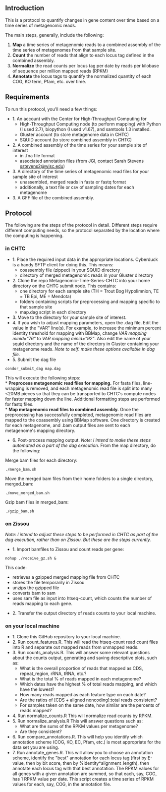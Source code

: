 ## Introduction

This is a protocol to quantify changes in gene content over time based on a time series of metagenomic reads. 

The main steps, generally, include the following: 

1. **Map** a time series of metagenomic reads to a combined assembly of the time series of metagenomes from that sample site.  
2. **Count** the number of reads that align to each locus tag defined in the combined assembly.  
3. **Normalize** the read counts per locus tag per date by reads per kilobase of sequence per million mapped reads (RPKM)
4. **Annotate** the locus tags to quantify the normalized quantity of each COG, KO term, Pfam, etc. over time.

## Requirements

To run this protocol, you'll need a few things:  

* 1\. An account with the Center for High-Throughput Computing for 
    *  High-Throughput Computing node (to perform mapping) with Python (I used 2.7), biopython (I used v1.67), and samtools 1.3 installed. 
    *  Gluster account (to store metagenome data in CHTC)
    *  SQUID account (to store combined assembly in CHTC)
* 2\. A combined assembly of the time series for your sample site of interest 
    *  in .fna file format  
    *  associated annotation files (from JGI, contact Sarah Stevens sstevens2@wisc.edu) 
* 3\. A directory of the time series of metagenomic read files for your sample site of interest 
    *  unassembled, merged reads in fasta or fastq format
    *  additionally, a text file or csv of sampling dates for each metagenome
* 3\. A GFF file of the combined assembly.

## Protocol

The following are the steps of the protocol in detail. Different steps require different computing needs, so the protocol separated by the location where the computing is happening.

### in CHTC
* 1\. Place the required input data in the appropriate locations. Cyberduck is a handy SFTP client for doing this. This means: 
    *  coassembly file (zipped) in your SQUID directory
    *  directory of merged metagenomic reads in your Gluster directory
* 2\. Clone the repo Metagenomic-Time-Series-CHTC into your home directory on the CHTC submit node. This contains: 
    *  one directory for each sample site (TH = Trout Bog Hypolimnion, TE = TB Epi, ME = Mendota)
    *  folders containing scripts for preprocessing and mapping specific to that sample site
    *  map.dag script in each directory
* 3\. Move to the directory for your sample site of interest.
* 4\. If you wish to adjust mapping parameters, open the .dag file. Edit the value in the "VAR" line(s). For example, to increase the minimum percent identity threshold for mapping with BBMap, change *VAR mapping minid="76"* to *VAR mapping minid="92"*. Also edit the name of your squid directory and the name of the directory in Gluster containing your metagenome reads. *Note to self: make these options available in dag file.*
* 5\. Submit the dag file
``` 
condor_submit_dag map.dag
```
This will execute the following steps:  
    *  **Preprocess metagenomic read files for mapping.** For fasta files, line-wrapping is removed, and each metagenomic read file is split into many <20MB pieces so that they can be transported to CHTC's compute nodes for faster mapping down the line. Additional formatting steps are performed for fastq files.  
    * **Map metagenomic read files to combined assembly.** Once the preprocessing has successfully completed, metagenomic read files are mapped to the coassembly using BBMap software. One directory is created for each metagenome, and .bam output files are sent to each metagenome's mapping directory.
  
* 6\. Post-process mapping output. *Note: I intend to make these steps automated as a part of the dag execution.* From the map directory, do the following:

Merge bam files for each directory:
```
./merge_bam.sh
```
Move the merged bam files from their home folders to a single directory, merged_bam:  

```
./move_merged_bam.sh
```

Gzip bam files in merged_bam:   
```
./gzip_bam.sh
```

### on Zissou
*Note: I intend to adjust these steps to be performed in CHTC as part of the dag execution, rather than on Zissou. But these are the steps currently.*

* 1\. Import bamfiles to Zissou and count reads per gene: 
```
nohup ./receive_gz.sh &
```

This code:  
- retrieves a gzipped merged mapping file from CHTC
- stores the file temporarily in Zissou
- unzips the gzipped file
- converts bam to sam
- uses sam file as input into htseq-count, which counts the number of reads mapping to each gene.

* 2\. Transfer the output directory of reads counts to your local machine. 
  
### on your local machine

* 1\. Clone this GitHub repository to your local machine.  
* 2\.  Run count_features.R. This will read the htseq-count read count files into R and separate out mapped reads from unmapped reads.  
* 3\. Run counts_analysis.R. This will answer some relevant questions about the counts output, generating and saving descriptive plots, such as:
    * What is the overall proportion of reads that mapped as CDS, repeat_region, rRNA, tRNA, etc.?
    * What is the total % of reads mapped in each metagenome?
    * Which dates have the highest % of total reads mapping, and which have the lowest?
    * How many reads mapped as each feature type on each date? 
    * Are the ratios of [CDS + aligned noncoding]:total reads consistent?
    * For samples taken on the same date, how similar are the percents of reads mapped?
* 4\. Run normalize_counts.R This will normalize read counts by RPKM.  
* 5\.  Run normalize_analysis.R This will answer questions such as:  
    * What are the sums of the RPKM values per metagenome?  
    * Are they consistent?
* 6\.  Run compare_annotations.R. This will help you identify which annotation scheme (COG, KO, EC, Pfam, etc.) is most appropriate for the data set you are using.
* 7\.  Run annotate_genes.R. This will allow you to choose an annotation scheme, identify the "best" annotation for each locus tag (first by E-value, then by bit score, then by %identity*alignment_length), then annotate each locus tag with that best annotation. The RPKM values for all genes with a given annotation are summed, so that each, say, COG, has 1 RPKM value per date. This script creates a time series of RPKM values for each, say, COG, in the annotation file.
